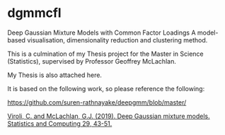 # dgmmcfl
Deep Gaussian Mixture Models with Common Factor Loadings
A model-based visualisation, dimensionality reduction and clustering method.

This is a culmination of my Thesis project for the Master in Science (Statistics), supervised by Professor Geoffrey McLachlan.

My Thesis is also attached here.



It is based on the following work, so please reference the following:

https://github.com/suren-rathnayake/deepgmm/blob/master/

[Viroli, C. and McLachlan, G.J. (2019). Deep Gaussian mixture models. Statistics and Computing 29, 43-51.](https://link.springer.com/article/10.1007/s11222-017-9793-z)
